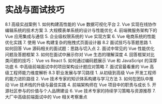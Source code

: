 # 实战与⾯试技巧

  8.1  ⾼级实战案例  1.  如何构建⾼性能的 Vue 数据可视化平台 2. Vue 实现在线协作编辑系统的技术⽅案 3.  ⼤规模表单系统的设计与性能优化 4.  前端微服务架构下的 Vue 应⽤集成与通信 5.  企业级权限系统的 Vue 实现⽅案 6. Vue 电商系统的性能优化实践 7.  使⽤ Vue 构建复杂的拖拽式⻚⾯设计器 8.2  ⾯试技巧与答题思路  1.  如何回答 Vue 源码相关的⾯试题：思路与切⼊点 2.  ⾯试中常⻅的 Vue 性能优化问题及答题框架 3.  如何在⾯试中展⽰你对 Vue ⽣态的理解深度 4.  回答框架对⽐类问题的技巧： Vue vs React 5.  如何通过编码题展⽰ Vue 和 JavaScript 的深厚功底 6.  中⾼级前端⾯试中的项⽬架构设计题应对策略 7.  ⾯试官最看重的 Vue ⾼级⼯程师能⼒维度解析 8.3  职业发展与学习路径  1.  从初级到⾼级 Vue 开发⼯程师的能⼒进阶路径 2. Vue 技术专家的知识体系构建与学习⽅法 3.  如何在团队中推动 Vue 技术栈的升级与最佳实践 4.  前端架构师在 Vue 项⽬中的职责与成⻓ 5.  开源社区参与的价值与个⼈品牌建设 6. Vue 技术专家的持续学习策略与资源推荐 7.  ⼤⼚中⾼级前端⾯试中的 Vue 相关考察重点
